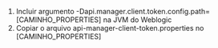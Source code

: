 1) Incluir argumento -Dapi.manager.client.token.config.path=[CAMINHO_PROPERTIES] na JVM do Weblogic
2) Copiar o arquivo api-manager-client-token.properties no [CAMINHO_PROPERTIES]
